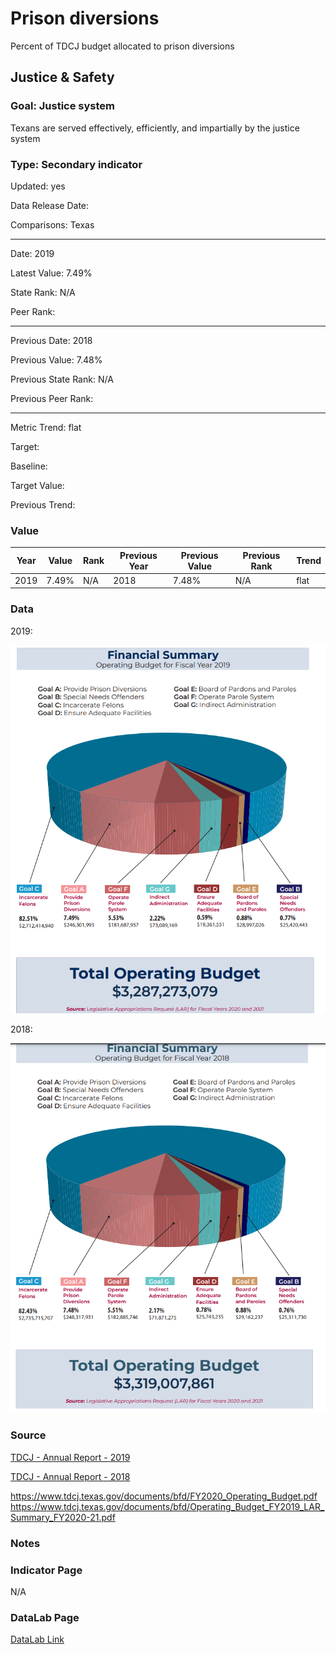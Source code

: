 # Prison diversions

Percent of TDCJ budget allocated to prison diversions

## Justice & Safety

### Goal: Justice system

Texans are served effectively, efficiently, and impartially by the justice system

### Type: Secondary indicator

Updated: yes

Data Release Date: 

Comparisons: Texas


----

Date: 2019

Latest Value: 7.49% 

State Rank: N/A

Peer Rank: 


----

Previous Date: 2018

Previous Value: 7.48%

Previous State Rank: N/A

Previous Peer Rank: 


----
Metric Trend: flat

Target: 

Baseline: 

Target Value: 

Previous Trend: 



### Value

| Year |  Value      | Rank     | Previous Year   | Previous Value | Previous Rank | Trend | 
| ----------- | ----------- | ----------- | ----------- | ----------- | ----------- | -----------|
|   2019      |   7.49%     |     N/A     |    2018      |    7.48%    |      N/A     |    flat    |


### Data

2019:

![2019](./images/2019.PNG)

2018:

![2018](./images/2018.PNG)

### Source

[TDCJ - Annual Report - 2019](https://www.tdcj.texas.gov/documents/Annual_Review_2019.pdf)

[TDCJ - Annual Report - 2018](https://www.tdcj.texas.gov/documents/Annual_Review_2018.pdf)

https://www.tdcj.texas.gov/documents/bfd/FY2020_Operating_Budget.pdf
https://www.tdcj.texas.gov/documents/bfd/Operating_Budget_FY2019_LAR_Summary_FY2020-21.pdf

### Notes



### Indicator Page

N/A

### DataLab Page

[DataLab Link](https://datalab.texas2036.org/TDCJCS2019/prison-statistics-of-texas?accesskey=mrcftkf)
